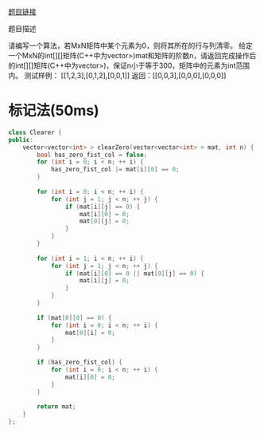 [题目链接][1]

题目描述

请编写一个算法，若MxN矩阵中某个元素为0，则将其所在的行与列清零。
给定一个MxN的int[][]矩阵(C++中为vector>)mat和矩阵的阶数n，请返回完成操作后的int[][]矩阵(C++中为vector>)，保证n小于等于300，矩阵中的元素为int范围内。
测试样例：
[[1,2,3],[0,1,2],[0,0,1]]
返回：[[0,0,3],[0,0,0],[0,0,0]]

# 标记法(50ms)

```cpp
class Clearer {
public:
    vector<vector<int> > clearZero(vector<vector<int> > mat, int n) {
        bool has_zero_fist_col = false;
        for (int i = 0; i < n; ++ i) {
            has_zero_fist_col |= mat[i][0] == 0;
        }
        
        for (int i = 0; i < n; ++ i) {
            for (int j = 1; j < n; ++ j) {
                if (mat[i][j] == 0) {
                    mat[i][0] = 0;
                    mat[0][j] = 0;
                }
            }
        }
        
        for (int i = 1; i < n; ++ i) {
            for (int j = 1; j < n; ++ j) {
                if (mat[i][0] == 0 || mat[0][j] == 0) {
                    mat[i][j] = 0;
                }
            }
        }
        
        if (mat[0][0] == 0) {
            for (int i = 0; i < n; ++ i) {
                mat[0][i] = 0;
            }
        }
        
        if (has_zero_fist_col) {
            for (int i = 0; i < n; ++ i) {
                mat[i][0] = 0;
            }
        }
        
        return mat;
    }
};
```

[1]: http://www.nowcoder.com/practice/c95aac1506574dfc8ad44c3939c6739d?tpId=8&tqId=11000&rp=1&ru=/ta/cracking-the-coding-interview&qru=/ta/cracking-the-coding-interview/question-ranking